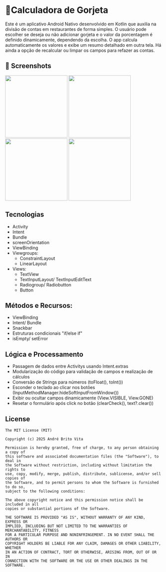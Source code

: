 # 📱Calculadora de Gorjeta

Este é um aplicativo Android Nativo desenvolvido em Kotlin que auxilia na divisão de contas em restaurantes de forma simples. O usuário pode escolher se deseja ou não adicionar gorjeta e o valor da porcentagem é definido dinamicamente, dependendo da escolha. O app calcula automaticamente os valores e exibe um resumo detalhado em outra tela. Há ainda a opção de recalcular ou limpar os campos para refazer as contas.

## :camera_flash: Screenshots
<!-- You can add more screenshots here if you like -->
<img src="https://github.com/user-attachments/assets/1725b9ec-e1b8-4176-8ac0-2ac975f83d6e" width=200/> <img src="https://github.com/user-attachments/assets/90bd0061-c7a2-49fd-9180-2d1511d9280b" width=200/> <img src="https://github.com/user-attachments/assets/32ca435d-b01d-46e3-bfd5-5adbc79585c8" width=200/> <img src="https://github.com/user-attachments/assets/b9a3fe04-8c67-4b41-9d03-fd3bf8d3f274" width=200/>

## Tecnologias
- Activity
- Intent
- Bundle
- screenOrientation
- ViewBinding
- Viewgroups:
  - ConstraintLayout
  - LinearLayout
- Views:
  - TextView
  - TextInputLayout/ TextInputEditText
  - Radiogroup/ Radiobutton
  - Button
 
## Métodos e Recursos:
  - ViewBinding
  - Intent/ Bundle
  - Snackbar
  - Estruturas condicionais "if/else if"
  - isEmpty/ setError

## Lógica e Processamento
  - Passagem de dados entre Activitys usando Intent.extras
  - Modularização do código para validação de campos e realização de cálculos
  - Conversão de Strings para números (toFloat(), toInt())
  - Esconder o teclado ao clicar nos botões (InputMethodManager.hideSoftInputFromWindow())
  - Exibir ou ocultar campos dinamicamente (View.VISIBLE, View.GONE)
  - Resetar o formulário após click no botão (clearCheck(), text?.clear())
 
## License
```
The MIT License (MIT)

Copyright (c) 2025 André Brito Vita

Permission is hereby granted, free of charge, to any person obtaining a copy of
this software and associated documentation files (the "Software"), to deal in
the Software without restriction, including without limitation the rights to
use, copy, modify, merge, publish, distribute, sublicense, and/or sell copies of
the Software, and to permit persons to whom the Software is furnished to do so,
subject to the following conditions:

The above copyright notice and this permission notice shall be included in all
copies or substantial portions of the Software.

THE SOFTWARE IS PROVIDED "AS IS", WITHOUT WARRANTY OF ANY KIND, EXPRESS OR
IMPLIED, INCLUDING BUT NOT LIMITED TO THE WARRANTIES OF MERCHANTABILITY, FITNESS
FOR A PARTICULAR PURPOSE AND NONINFRINGEMENT. IN NO EVENT SHALL THE AUTHORS OR
COPYRIGHT HOLDERS BE LIABLE FOR ANY CLAIM, DAMAGES OR OTHER LIABILITY, WHETHER
IN AN ACTION OF CONTRACT, TORT OR OTHERWISE, ARISING FROM, OUT OF OR IN
CONNECTION WITH THE SOFTWARE OR THE USE OR OTHER DEALINGS IN THE SOFTWARE.
```

 
  
